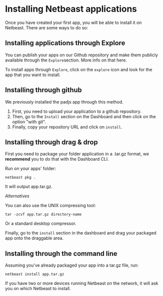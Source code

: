 # Installing Netbeast applications

Once you have created your first app, you will be able to install it on Netbeast. There are some ways to do so:

## Installing applications through Explore

You can publish your apps on our Github repository and make them publicly available through the `Explore`section. More info on that here.

To install apps through `Explore`, click on the `explore` icon and look for the app that you want to install.

## Installing through github

We previously installed the padjs app through this method.

1. First, you need to upload your application to a github repository. 
2. Then, go to the `Install` section on the Dashboard and then click on the option "with git".
3. Finally, copy your repository URL  and click on `install`.

## Installing through drag & drop

First you need to package your folder application in a .tar.gz format, we **recommend** you to do that with the Dashboard CLI. 

Run on your apps' folder:

```
netbeast pkg .
```

It will output app.tar.gz.


*Alternatives*

You can also use the UNIX compressing tool:
```
tar -zcvf app.tar.gz directory-name
```
Or a standard desktop compressor.

Finally, go to the `install` section in the dashboard and drag your packaged app onto the draggable area.

## Installing through the command line

Assuming you've already packaged your app into a tar.gz file, run:
```
netbeast install app.tar.gz
```

If you have two or more devices running Netbeast on the network, it will ask you on which Netbeast to install.